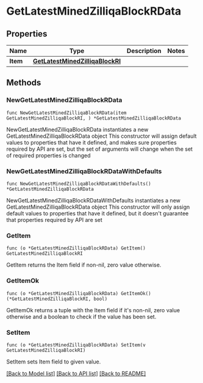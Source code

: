 # GetLatestMinedZilliqaBlockRData

## Properties

Name | Type | Description | Notes
------------ | ------------- | ------------- | -------------
**Item** | [**GetLatestMinedZilliqaBlockRI**](GetLatestMinedZilliqaBlockRI.md) |  | 

## Methods

### NewGetLatestMinedZilliqaBlockRData

`func NewGetLatestMinedZilliqaBlockRData(item GetLatestMinedZilliqaBlockRI, ) *GetLatestMinedZilliqaBlockRData`

NewGetLatestMinedZilliqaBlockRData instantiates a new GetLatestMinedZilliqaBlockRData object
This constructor will assign default values to properties that have it defined,
and makes sure properties required by API are set, but the set of arguments
will change when the set of required properties is changed

### NewGetLatestMinedZilliqaBlockRDataWithDefaults

`func NewGetLatestMinedZilliqaBlockRDataWithDefaults() *GetLatestMinedZilliqaBlockRData`

NewGetLatestMinedZilliqaBlockRDataWithDefaults instantiates a new GetLatestMinedZilliqaBlockRData object
This constructor will only assign default values to properties that have it defined,
but it doesn't guarantee that properties required by API are set

### GetItem

`func (o *GetLatestMinedZilliqaBlockRData) GetItem() GetLatestMinedZilliqaBlockRI`

GetItem returns the Item field if non-nil, zero value otherwise.

### GetItemOk

`func (o *GetLatestMinedZilliqaBlockRData) GetItemOk() (*GetLatestMinedZilliqaBlockRI, bool)`

GetItemOk returns a tuple with the Item field if it's non-nil, zero value otherwise
and a boolean to check if the value has been set.

### SetItem

`func (o *GetLatestMinedZilliqaBlockRData) SetItem(v GetLatestMinedZilliqaBlockRI)`

SetItem sets Item field to given value.



[[Back to Model list]](../README.md#documentation-for-models) [[Back to API list]](../README.md#documentation-for-api-endpoints) [[Back to README]](../README.md)


